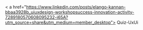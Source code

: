 < a href="https://www.linkedin.com/posts/elango-kannan-bbaa3928b_uiuxdesign-workshopsuccess-innovation-activity-7289180570608095232-i65A?utm_source=share&utm_medium=member_desktop"> Quiz-UxUi
